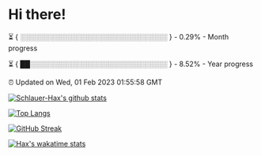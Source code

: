 # Hi there!

⏳ { ░░░░░░░░░░░░░░░░░░░░░░░░░░░░░░ } - 0.29% - Month progress

⏳ { ██░░░░░░░░░░░░░░░░░░░░░░░░░░░░ } - 8.52% - Year progress

⏰ Updated on Wed, 01 Feb 2023 01:55:58 GMT


[![Schlauer-Hax's github stats](https://github-readme-stats.vercel.app/api?username=Schlauer-Hax&show_icons=true&theme=dark&count_private=true)](https://github.com/Schlauer-Hax)


[![Top Langs](https://github-readme-stats.vercel.app/api/top-langs/?username=Schlauer-Hax&layout=compact&theme=dark)](https://github.com/Schlauer-Hax?tab=repositories)

[![GitHub Streak](https://streak-stats.demolab.com?user=Schlauer-Hax&theme=dark)](https://git.io/streak-stats)

[![Hax's wakatime stats](https://github-readme-stats.vercel.app/api/wakatime?username=Hax&theme=dark)](https://wakatime.com/@Hax)

